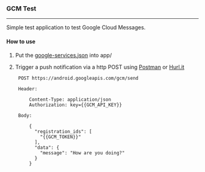 ### GCM Test
-----------

Simple test application to test Google Cloud Messages.

#### How to use

1. Put the [google-services.json](https://developers.google.com/mobile/add?platform=android&cntapi=gcm) into app/ 

2. Trigger a push notification via a http POST using [Postman](https://chrome.google.com/webstore/detail/postman/fhbjgbiflinjbdggehcddcbncdddomop?hl=en) or [Hurl.it](http://www.Hurl.it)
    
        POST https://android.googleapis.com/gcm/send
        
        Header:
        
            Content-Type: application/json
            Authorization: key={{GCM_API_KEY}} 
        
        Body:
        
            {
              "registration_ids": [
                "{{GCM_TOKEN}}"
              ],
              "data": {
                "message": "How are you doing?"
              }
            }